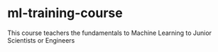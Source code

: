 # ml-training-course
This course teachers the fundamentals to Machine Learning to Junior Scientists or Engineers
